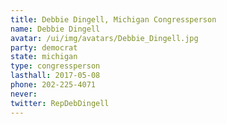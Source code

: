 ```yaml
---
title: Debbie Dingell, Michigan Congressperson
name: Debbie Dingell
avatar: /ui/img/avatars/Debbie_Dingell.jpg
party: democrat
state: michigan
type: congressperson
lasthall: 2017-05-08
phone: 202-225-4071
never: 
twitter: RepDebDingell
---
```

